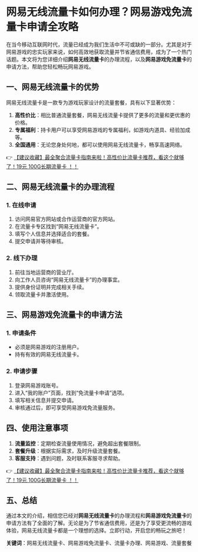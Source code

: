 # 网易无线流量卡如何办理？网易游戏免流量卡申请全攻略

在当今移动互联网时代，流量已经成为我们生活中不可或缺的一部分。尤其是对于网易游戏的忠实玩家来说，如何高效地获取流量并节省通信费用，成为了一个热门话题。本文将为您详细介绍**网易无线流量卡**的办理流程，以及**网易游戏免流量卡**的申请方法，帮助您轻松畅玩网易游戏。

## 一、网易无线流量卡的优势

网易无线流量卡是一款专为游戏玩家设计的流量套餐，具有以下显著优势：

1. **高性价比**：相比普通流量套餐，网易无线流量卡提供了更多的流量和更优惠的价格。
2. **专属福利**：持卡用户可以享受网易游戏的专属福利，如游戏内道具、经验加成等。
3. **全国通用**：无论您身处何地，都可以使用网易无线流量卡，畅享高速网络。

👉 [【建议收藏】最全聚合流量卡指南来啦！高性价比流量卡推荐，看这个就够了！19元 100G长期流量卡 ！！](https://bit.ly/Liuliangka)

## 二、网易无线流量卡的办理流程

### 1. 在线申请

1. 访问网易官方网站或合作运营商的官方网站。
2. 在流量卡专区找到“网易无线流量卡”。
3. 填写个人信息并选择适合的套餐。
4. 提交申请并等待审核。

### 2. 线下办理

1. 前往当地运营商的营业厅。
2. 向工作人员咨询“网易无线流量卡”的办理事宜。
3. 提供身份证明并完成相关手续。
4. 领取流量卡并激活使用。

## 三、网易游戏免流量卡的申请方法

### 1. 申请条件

- 必须是网易游戏的注册用户。
- 持有有效的网易无线流量卡。

### 2. 申请步骤

1. 登录网易游戏账号。
2. 进入“我的账户”页面，找到“免流量卡申请”选项。
3. 填写相关信息并提交申请。
4. 审核通过后，即可享受网易游戏免流量服务。

## 四、使用注意事项

1. **流量监控**：定期检查流量使用情况，避免超出套餐限制。
2. **套餐升级**：根据实际需求，及时升级流量套餐。
3. **客服支持**：遇到问题，及时联系客服寻求帮助。

👉 [【建议收藏】最全聚合流量卡指南来啦！高性价比流量卡推荐，看这个就够了！19元 100G长期流量卡 ！！](https://bit.ly/Liuliangka)

## 五、总结

通过本文的介绍，相信您已经对**网易无线流量卡**的办理流程和**网易游戏免流量卡**的申请方法有了全面的了解。无论是为了节省通信费用，还是为了享受更流畅的游戏体验，网易无线流量卡都是一个理想的选择。立即行动，开启您的畅玩之旅吧！

**关键词**：网易无线流量卡、网易游戏免流量卡、流量卡办理、网易游戏、流量套餐
